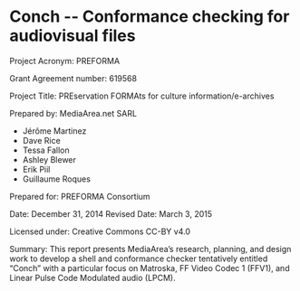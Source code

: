 # Conch -- Conformance checking for audiovisual files

Project Acronym: PREFORMA

Grant Agreement number: 619568

Project Title: PREservation FORMAts for culture information/e-archives

Prepared by: MediaArea.net SARL

  - Jérôme Martinez
  - Dave Rice
  - Tessa Fallon
  - Ashley Blewer
  - Erik Piil
  - Guillaume Roques

Prepared for: PREFORMA Consortium

Date: December 31, 2014
Revised Date: March 3, 2015

Licensed under: Creative Commons CC-BY v4.0

Summary: This report presents MediaArea’s research, planning, and design work to develop a shell and conformance checker tentatively entitled “Conch” with a particular focus on Matroska, FF Video Codec 1 (FFV1), and Linear Pulse Code Modulated audio (LPCM).

<!-- toc -->


